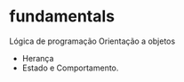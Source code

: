 # fundamentals

 Lógica de programação
 Orientação a objetos
  - Herança
  - Estado e Comportamento.
